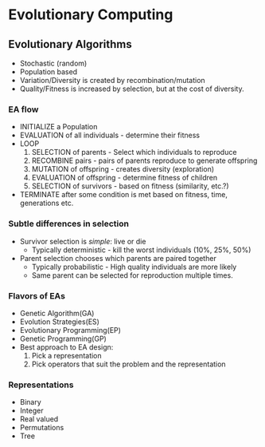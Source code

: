 # Evolutionary Computing

## Evolutionary Algorithms
 * Stochastic (random)
 * Population based
 * Variation/Diversity is created by recombination/mutation
 * Quality/Fitness is increased by selection, but at the cost of diversity.

### EA flow
 * INITIALIZE a Population
 * EVALUATION of all individuals - determine their fitness
 * LOOP
    1. SELECTION of parents - Select which individuals to reproduce
    2. RECOMBINE pairs - pairs of parents reproduce to generate offspring
    3. MUTATION of offspring - creates diversity (exploration)
    4. EVALUATION of offspring - determine fitness of children
    5. SELECTION of survivors - based on fitness (similarity, etc.?)
 * TERMINATE after some condition is met based on fitness, time, generations etc.

### Subtle differences in selection
 * Survivor selection is *simple*: live or die
    * Typically deterministic - kill the worst individuals (10%, 25%, 50%)
 * Parent selection chooses which parents are paired together
    * Typically probabilistic - High quality individuals are more likely
    * Same parent can be selected for reproduction multiple times.

### Flavors of EAs
 * Genetic Algorithm(GA)
 * Evolution Strategies(ES)
 * Evolutionary Programming(EP)
 * Genetic Programming(GP)
 * Best approach to EA design:
    1. Pick a representation
    2. Pick operators that suit the problem and the representation

### Representations
 * Binary
 * Integer
 * Real valued
 * Permutations
 * Tree

